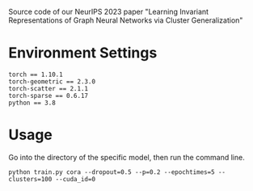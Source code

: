 Source code of our NeurIPS 2023  paper "Learning Invariant Representations of Graph Neural Networks via Cluster Generalization"

# Environment Settings

```
torch == 1.10.1
torch-geometric == 2.3.0
torch-scatter == 2.1.1
torch-sparse == 0.6.17
python == 3.8
```

# Usage
Go into the directory of the specific model, then run the command line.

```
python train.py cora --dropout=0.5 --p=0.2 --epochtimes=5 --clusters=100 --cuda_id=0
```
